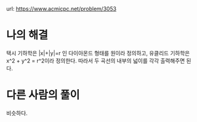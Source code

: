 url: https://www.acmicpc.net/problem/3053

# 나의 해결

택시 기하학은 |x|+|y|=r 인 다이아몬드 형태를 원이라 정의하고, 유클리드 기하학은 x^2 + y^2 = r^2이라 정의한다. 따라서 두 곡선의 내부의 넓이를 각각 출력해주면 된다.

# 다른 사람의 풀이

비슷하다.
